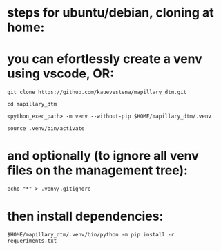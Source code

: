 # steps for ubuntu/debian, cloning at home:
# you can efortlessly create a venv using vscode, OR:
    git clone https://github.com/kauevestena/mapillary_dtm.git

    cd mapillary_dtm

    <python_exec_path> -m venv --without-pip $HOME/mapillary_dtm/.venv

    source .venv/bin/activate

# and optionally (to ignore all venv files on the management tree):

    echo "*" > .venv/.gitignore

# then install dependencies:

    $HOME/mapillary_dtm/.venv/bin/python -m pip install -r requeriments.txt


